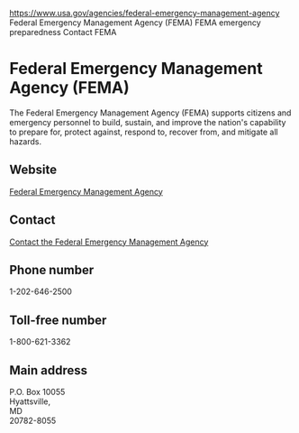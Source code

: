 

https://www.usa.gov/agencies/federal-emergency-management-agency
Federal Emergency Management Agency (FEMA)
FEMA emergency preparedness
Contact FEMA

# Federal Emergency Management Agency (FEMA)

The Federal Emergency Management Agency (FEMA) supports citizens and emergency personnel to build, sustain, and improve the nation's capability to prepare for, protect against, respond to, recover from, and mitigate all hazards.

## Website

[Federal Emergency Management Agency](https://www.fema.gov/)

## Contact

[Contact the Federal Emergency Management Agency](https://www.fema.gov/about/contact)

## Phone number

1-202-646-2500

## Toll-free number

1-800-621-3362

## Main address

P.O. Box 10055  
Hyattsville,  
MD  
20782-8055
